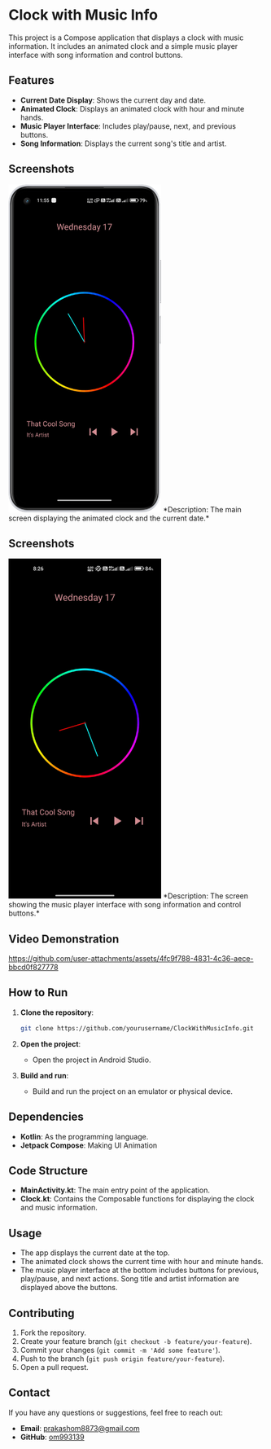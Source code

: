 # Clock with Music Info

This project is a Compose application that displays a clock with music information. It includes an animated clock and a simple music player interface with song information and control buttons.

## Features

- **Current Date Display**: Shows the current day and date.
- **Animated Clock**: Displays an animated clock with hour and minute hands.
- **Music Player Interface**: Includes play/pause, next, and previous buttons.
- **Song Information**: Displays the current song's title and artist.

## Screenshots

<img src="Screenshot_2024-07-17-11-55-04-203_com.example.clockanimation-edit.png" alt="Clock Screen" width="300"/>
*Description: The main screen displaying the animated clock and the current date.*

## Screenshots


<img src="screenshot.jpg" alt="Clock Screen" width="300"/>
*Description: The screen showing the music player interface with song information and control buttons.*

## Video Demonstration


https://github.com/user-attachments/assets/4fc9f788-4831-4c36-aece-bbcd0f827778




## How to Run

1. **Clone the repository**:
    ```sh
    git clone https://github.com/yourusername/ClockWithMusicInfo.git
    ```

2. **Open the project**:
    - Open the project in Android Studio.

3. **Build and run**:
    - Build and run the project on an emulator or physical device.

## Dependencies

- **Kotlin**: As the programming language.
- **Jetpack Compose**: Making UI Animation

## Code Structure

- **MainActivity.kt**: The main entry point of the application.
- **Clock.kt**: Contains the Composable functions for displaying the clock and music information.

## Usage

- The app displays the current date at the top.
- The animated clock shows the current time with hour and minute hands.
- The music player interface at the bottom includes buttons for previous, play/pause, and next actions. Song title and artist information are displayed above the buttons.


## Contributing

1. Fork the repository.
2. Create your feature branch (`git checkout -b feature/your-feature`).
3. Commit your changes (`git commit -m 'Add some feature'`).
4. Push to the branch (`git push origin feature/your-feature`).
5. Open a pull request.

## Contact

If you have any questions or suggestions, feel free to reach out:

- **Email**: prakashom8873@gmail.com
- **GitHub**: [om993139](https://github.com/om993139)

